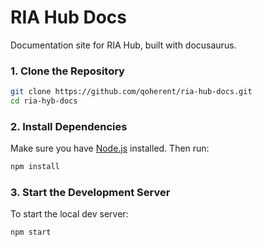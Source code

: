# RIA Hub Docs

Documentation site for RIA Hub, built with docusaurus.

### 1. Clone the Repository

```bash
git clone https://github.com/qoherent/ria-hub-docs.git
cd ria-hyb-docs
```
### 2. Install Dependencies

Make sure you have [Node.js](https://nodejs.org/) installed. Then run:

```bash
npm install
```

### 3. Start the Development Server

To start the local dev server:

```bash
npm start
```